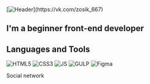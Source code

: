 [![Header]([https://github.com/rof1an/rof1an/blob/main/assets/bg.jpg](https://yandex.kz/images/search?cbir_id=103267%2FSdl9G8wTcpQHGOIAuogXPw502&pos=12&rpt=imageview&img_url=https%3A%2F%2Fpbs.twimg.com%2Fprofile_banners%2F1348771274647085062%2F1610407322%2F1500x500&rdrnd=203&cbir_page=similar&url=https%3A%2F%2Favatars.mds.yandex.net%2Fget-images-cbir%2F103267%2FSdl9G8wTcpQHGOIAuogXPw502%2Forig))](https://vk.com/zosik_667)

## I'm a beginner front-end developer

## Languages and Tools

![HTML5](https://img.shields.io/badge/-HTML-gray?style=for-the-badge&logo=HTML5&logoColor=red)
![CSS3](https://img.shields.io/badge/-CSS-gray?style=for-the-badge&logo=CSS3&logoColor=blue)
![JS](https://img.shields.io/badge/-JavaScript-gray?style=for-the-badge&logo=CSS3&logoColor=yellow)
![GULP](https://img.shields.io/badge/-GULP-gray?style=for-the-badge&logo=GULP&logoColor=red)
![Figma](https://img.shields.io/badge/-Figma-gray?style=for-the-badge&logo=Figma&logoColor=orange)

Social network
